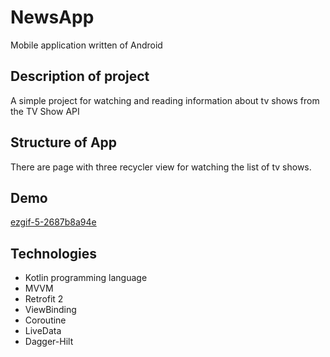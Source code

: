 # NewsApp

Mobile application written of Android 


## Description of project

A simple project for watching and reading information about tv shows from the TV Show API

## Structure of App

There are page with three recycler view for watсhing the list of tv shows.


## Demo

[ezgif-5-2687b8a94e](https://user-images.githubusercontent.com/75258206/158795227-606f3bdf-269e-48e9-89bf-bdabe3f6907a.gif)


## Technologies

* Kotlin programming language 
* MVVM
* Retrofit 2
* ViewBinding
* Coroutine
* LiveData
* Dagger-Hilt
